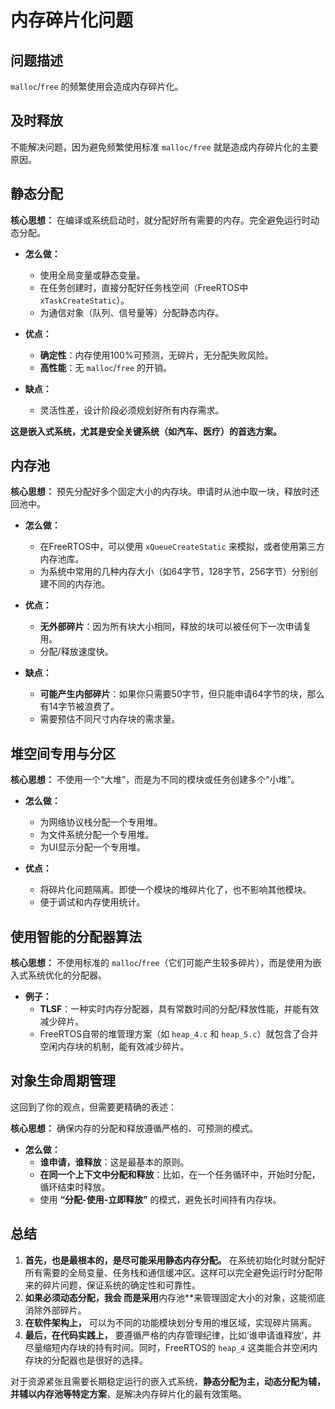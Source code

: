 # 内存碎片化问题

## 问题描述

`malloc`/`free` 的频繁使用会造成内存碎片化。



## 及时释放

不能解决问题，因为避免频繁使用标准 `malloc/free` 就是造成内存碎片化的主要原因。



## 静态分配

**核心思想：** 在编译或系统启动时，就分配好所有需要的内存。完全避免运行时动态分配。

- **怎么做：**
    - 使用全局变量或静态变量。
    - 在任务创建时，直接分配好任务栈空间（FreeRTOS中 `xTaskCreateStatic`）。
    - 为通信对象（队列、信号量等）分配静态内存。

- **优点：**
    - **确定性**：内存使用100%可预测，无碎片，无分配失败风险。
    - **高性能**：无 `malloc`/`free` 的开销。

- **缺点：**
    - 灵活性差，设计阶段必须规划好所有内存需求。

**这是嵌入式系统，尤其是安全关键系统（如汽车、医疗）的首选方案。**



## 内存池

**核心思想：** 预先分配好多个固定大小的内存块。申请时从池中取一块，释放时还回池中。

- **怎么做：**
    - 在FreeRTOS中，可以使用 `xQueueCreateStatic` 来模拟，或者使用第三方内存池库。
    - 为系统中常用的几种内存大小（如64字节，128字节，256字节）分别创建不同的内存池。

- **优点：**
    - **无外部碎片**：因为所有块大小相同，释放的块可以被任何下一次申请复用。
    - 分配/释放速度快。

- **缺点：**
    - **可能产生内部碎片**：如果你只需要50字节，但只能申请64字节的块，那么有14字节被浪费了。
    - 需要预估不同尺寸内存块的需求量。



## 堆空间专用与分区

**核心思想：** 不使用一个“大堆”，而是为不同的模块或任务创建多个“小堆”。

- **怎么做：**
    - 为网络协议栈分配一个专用堆。
    - 为文件系统分配一个专用堆。
    - 为UI显示分配一个专用堆。

- **优点：**
    - 将碎片化问题隔离。即使一个模块的堆碎片化了，也不影响其他模块。
    - 便于调试和内存使用统计。



## 使用智能的分配器算法

**核心思想：** 不使用标准的 `malloc`/`free`（它们可能产生较多碎片），而是使用为嵌入式系统优化的分配器。

- **例子：**
    - **TLSF**：一种实时内存分配器，具有常数时间的分配/释放性能，并能有效减少碎片。
    - FreeRTOS自带的堆管理方案（如 `heap_4.c` 和 `heap_5.c`）就包含了合并空闲内存块的机制，能有效减少碎片。



## 对象生命周期管理

这回到了你的观点，但需要更精确的表述：

**核心思想：** 确保内存的分配和释放遵循严格的、可预测的模式。

- **怎么做：**
    - **谁申请，谁释放**：这是最基本的原则。
    - **在同一个上下文中分配和释放**：比如，在一个任务循环中，开始时分配，循环结束时释放。
    - 使用 **“分配-使用-立即释放”** 的模式，避免长时间持有内存块。





## 总结

1.  **首先，也是最根本的，是尽可能采用静态内存分配。** 在系统初始化时就分配好所有需要的全局变量、任务栈和通信缓冲区。这样可以完全避免运行时分配带来的碎片问题，保证系统的确定性和可靠性。
2.  **如果必须动态分配，我会 而是采用**内存池**来管理固定大小的对象，这能彻底消除外部碎片。
3.  **在软件架构上，** 可以为不同的功能模块划分专用的堆区域，实现碎片隔离。
4.  **最后，在代码实践上，** 要遵循严格的内存管理纪律，比如‘谁申请谁释放’，并尽量缩短内存块的持有时间。同时，FreeRTOS的 `heap_4` 这类能合并空闲内存块的分配器也是很好的选择。



对于资源紧张且需要长期稳定运行的嵌入式系统，**静态分配为主，动态分配为辅，并辅以内存池等特定方案**，是解决内存碎片化的最有效策略。

